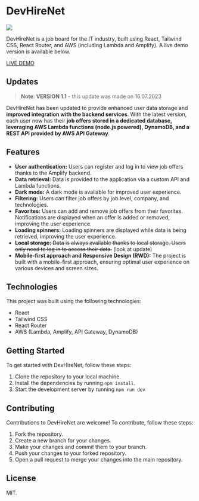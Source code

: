 # DevHireNet

<p align="center">

   <a href="https://deviceframes.com/templates/iphone-13"> <img src = "https://github.com/bilecky/devhirenet/assets/51762310/f90cef92-5c8a-4d4e-bec6-322be47f31cd"></a>
 
</p>

DevHireNet is a job board for the IT industry, built using React, Tailwind CSS, React Router, and AWS (including Lambda and Amplify). A live demo version is available below.

 [LIVE DEMO](https://bilecky.github.io/devhirenet/)

## Updates 

> **Note**: **VERSION 1.1** -  this update was made on 16.07.2023

DevHireNet has been updated to provide enhanced user data storage and **improved integration with the backend services**. With the latest version, each user now has their **job offers stored in a dedicated database, leveraging AWS Lambda functions (node.js powered), DynamoDB, and a REST API provided by AWS API Gateway**.

## Features

- **User authentication:** Users can register and log in to view job offers thanks to the Amplify backend.
- **Data retrieval:** Data is provided to the application via a custom API and Lambda functions.
- **Dark mode:** A dark mode is available for improved user experience.
- **Filtering:** Users can filter job offers by job level, company, and technologies.
- **Favorites:** Users can add and remove job offers from their favorites. Notifications are displayed when an offer is added or removed, improving the user experience.
- **Loading spinners:** Loading spinners are displayed while data is being retrieved, improving the user experience.
- ~~**Local storage:** Data is always available thanks to local storage. Users only need to log in to access their data.~~ (look at update)
- **Mobile-first approach and Responsive Design (RWD):** The project is built with a mobile-first approach, ensuring optimal user experience on various devices and screen sizes.

## Technologies

This project was built using the following technologies:
- React
- Tailwind CSS
- React Router
- AWS (Lambda, Amplify, API Gateway, DynamoDB)

## Getting Started

To get started with DevHireNet, follow these steps:

1. Clone the repository to your local machine.
2. Install the dependencies by running `npm install`.
3. Start the development server by running `npm run dev`

## Contributing

Contributions to DevHireNet are welcome! To contribute, follow these steps:

1. Fork the repository.
2. Create a new branch for your changes.
3. Make your changes and commit them to your branch.
4. Push your changes to your forked repository.
5. Open a pull request to merge your changes into the main repository.

## License

MIT.

